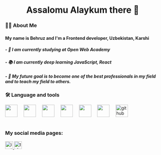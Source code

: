 
<h1 align="center">Assalomu Alaykum there 👋</h1>

###

### 👩‍💻 About Me

###

#### My name is Behruz and I'm a Frontend developer,  **Uzbekistan, Karshi**

##### - 🔭 I am currently studying at Open Web Academy

##### - 📚 I am currently deep learning JavaScript, React

##### - 🎯 My future goal is to become one of the best professionals in my field and to teach my field to others.

###

### 🛠 Language and tools



<div align="left">
    <img src="https://cdn.jsdelivr.net/gh/devicons/devicon@latest/icons/html5/html5-original.svg" height="40" />
  <img width="12" />
      <img src="https://cdn.jsdelivr.net/gh/devicons/devicon@latest/icons/css3/css3-original.svg" height="40" />
  <img width="12" />
      <img src="https://cdn.jsdelivr.net/gh/devicons/devicon@latest/icons/sass/sass-original.svg" height="40" />
  <img width="12" />
      <img src="https://cdn.jsdelivr.net/gh/devicons/devicon@latest/icons/bootstrap/bootstrap-original.svg" height="40" />
  <img width="12" />
      <img src="https://cdn.jsdelivr.net/gh/devicons/devicon@latest/icons/javascript/javascript-original.svg" height="40" />
  <img width="12" />
        <img src="https://cdn.jsdelivr.net/gh/devicons/devicon@latest/icons/git/git-original.svg" height="40" />
  <img width="12" />
        <img src="https://cdn.jsdelivr.net/gh/devicons/devicon/icons/github/github-original.svg" height="40" alt="github logo"  />
  <img width="12" />
</div>

#

### My social media pages:

<div>

<a href='https://www.instagram.com/behruz_0944'>
  <img src="https://img.shields.io/static/v1?message=Instagram&logo=instagram&label=&color=E4405F&logoColor=white&labelColor=&style=for-the-badge" height="25" alt="instagram logo"  />
</a>
<a href='https://t.me/behruzpardayev_1'>
  <img src="https://img.shields.io/static/v1?message=Telegram&logo=telegram&label=&color=2CA5E0&logoColor=white&labelColor=&style=for-the-badge" height="25" alt="telegram logo"  />
</a>
</div>
